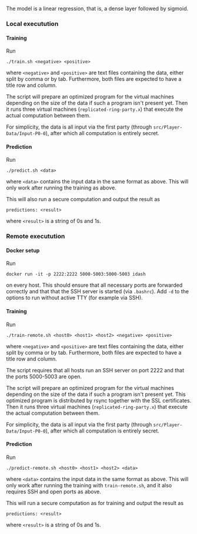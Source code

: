 The model is a linear regression, that is, a dense layer followed by
sigmoid.

### Local executution

#### Training

Run

```./train.sh <negative> <positive>```

where `<negative>` and `<positive>` are text files containing the
data, either split by comma or by tab. Furthermore, both files are
expected to have a title row and column.

The script will prepare an optimized program for the virtual machines
depending on the size of the data if such a program isn't present
yet. Then it runs three virtual machines (`replicated-ring-party.x`)
that execute the actual computation between them.

For simplicity, the data is all input via the first party (through
`src/Player-Data/Input-P0-0`), after which all computation is entirely
secret.

#### Prediction

Run

```./predict.sh <data>```

where `<data>` contains the input data in the same format as above.
This will only work after running the training as above.

This will also run a secure computation and output the result as

```predictions: <result>```

where `<result>` is a string of 0s and 1s.

### Remote executution

#### Docker setup

Run

```docker run -it -p 2222:2222 5000-5003:5000-5003 idash```

on every host. This should ensure that all necessary ports are
forwarded correctly and that that the SSH server is started (via
`.bashrc`). Add `-d` to the options to run without active TTY (for
example via SSH).

#### Training

Run

```./train-remote.sh <host0> <host1> <host2> <negative> <positive>```

where `<negative>` and `<positive>` are text files containing the
data, either split by comma or by tab. Furthermore, both files are
expected to have a title row and column.

The script requires that all hosts run an SSH server on port 2222
and that the ports 5000-5003 are open.

The script will prepare an optimized program for the virtual machines
depending on the size of the data if such a program isn't present
yet. This optimized program is distributed by rsync together with the
SSL certificates. Then it runs three virtual machines
(`replicated-ring-party.x`) that execute the actual computation
between them.

For simplicity, the data is all input via the first party (through
`src/Player-Data/Input-P0-0`), after which all computation is entirely
secret.

#### Prediction

Run

```./predict-remote.sh <host0> <host1> <host2> <data>```

where `<data>` contains the input data in the same format as above.
This will only work after running the training with `train-remote.sh`,
and it also requires SSH and open ports as above.

This will run a secure computation as for training and output the result as

```predictions: <result>```

where `<result>` is a string of 0s and 1s.
